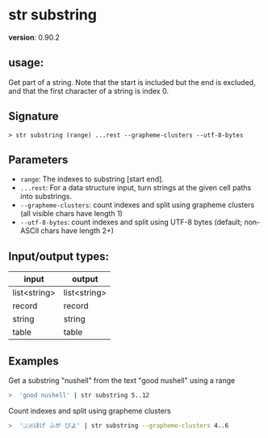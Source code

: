 # str substring

**version**: 0.90.2

## **usage**:

Get part of a string. Note that the start is included but the end is excluded, and that the first character of a string is index 0.

## Signature

`> str substring (range) ...rest --grapheme-clusters --utf-8-bytes`

## Parameters

- `range`: The indexes to substring [start end].
- `...rest`: For a data structure input, turn strings at the given cell paths into substrings.
- `--grapheme-clusters`: count indexes and split using grapheme clusters (all visible chars have length 1)
- `--utf-8-bytes`: count indexes and split using UTF-8 bytes (default; non-ASCII chars have length 2+)

## Input/output types:

| input          | output         |
| -------------- | -------------- |
| list\<string\> | list\<string\> |
| record         | record         |
| string         | string         |
| table          | table          |

## Examples

Get a substring "nushell" from the text "good nushell" using a range

```bash
>  'good nushell' | str substring 5..12
```

Count indexes and split using grapheme clusters

```bash
>  '🇯🇵ほげ ふが ぴよ' | str substring --grapheme-clusters 4..6
```
